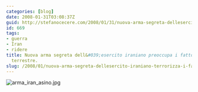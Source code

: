 ```yaml
---
categories: [blog]
date: 2008-01-31T03:08:37Z
guid: http://stefanocecere.com/2008/01/31/nuova-arma-segreta-dellesercito-iraniano-terrorizza-i-fattori/
id: 669
tags:
- guerra
- Iran
- ridere
title: Nuova arma segreta dell&#039;esercito iraniano preoccupa i fattori della pace
  terrestre.
slug: /2008/01/nuova-arma-segreta-dellesercito-iraniano-terrorizza-i-fattori/
---
```


![arma_iran_asino.jpg](http://stefanocecere.com/wp-content/uploads/sites/3/2008/01/arma_iran_asino.jpg)